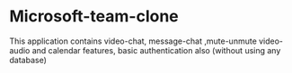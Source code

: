 # Microsoft-team-clone
This application contains video-chat, message-chat ,mute-unmute video-audio and calendar features, basic authentication also (without using any database)
